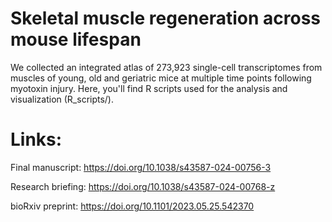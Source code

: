 # Skeletal muscle regeneration across mouse lifespan

We collected an integrated atlas of 273,923 single-cell transcriptomes from muscles of young, old and geriatric mice at multiple time points following myotoxin injury. Here, you'll find R scripts used for the analysis and visualization (R_scripts/).

# Links:
Final manuscript: https://doi.org/10.1038/s43587-024-00756-3

Research briefing: https://doi.org/10.1038/s43587-024-00768-z

bioRxiv preprint: https://doi.org/10.1101/2023.05.25.542370
